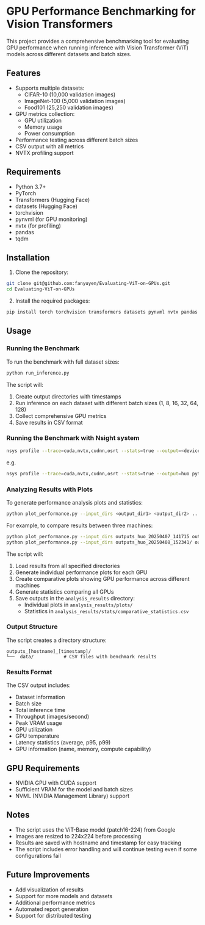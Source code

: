 # GPU Performance Benchmarking for Vision Transformers

This project provides a comprehensive benchmarking tool for evaluating GPU performance when running inference with Vision Transformer (ViT) models across different datasets and batch sizes.

## Features

- Supports multiple datasets:
  - CIFAR-10 (10,000 validation images)
  - ImageNet-100 (5,000 validation images)
  - Food101 (25,250 validation images)
- GPU metrics collection:
  - GPU utilization
  - Memory usage
  - Power consumption
- Performance testing across different batch sizes
- CSV output with all metrics
- NVTX profiling support

## Requirements

- Python 3.7+
- PyTorch
- Transformers (Hugging Face)
- datasets (Hugging Face)
- torchvision
- pynvml (for GPU monitoring)
- nvtx (for profiling)
- pandas
- tqdm

## Installation

1. Clone the repository:
```bash
git clone git@github.com:fanyuyen/Evaluating-ViT-on-GPUs.git
cd Evaluating-ViT-on-GPUs
```

2. Install the required packages:
```bash
pip install torch torchvision transformers datasets pynvml nvtx pandas tqdm
```

## Usage

### Running the Benchmark

To run the benchmark with full dataset sizes:

```bash
python run_inference.py
```

The script will:
1. Create output directories with timestamps
2. Run inference on each dataset with different batch sizes (1, 8, 16, 32, 64, 128)
3. Collect comprehensive GPU metrics
4. Save results in CSV format

### Running the Benchmark with Nsight system

```bash
nsys profile --trace=cuda,nvtx,cudnn,osrt --stats=true --output=<device_name> python run_inference.py
```
e.g.
```bash
nsys profile --trace=cuda,nvtx,cudnn,osrt --stats=true --output=huo python run_inference.py
```


### Analyzing Results with Plots

To generate performance analysis plots and statistics:

```bash
python plot_performance.py --input_dirs <output_dir1> <output_dir2> ...
```

For example, to compare results between three machines:
```bash
python plot_performance.py --input_dirs outputs_huo_20250407_141715 outputs_jin_20250407_153906 outputs_tian_20250407_141558
python plot_performance.py --input_dirs outputs_huo_20250408_152341/ outputs_jin_20250408_152556/ outputs_shui_20250408_152539/ --hosts huo jin shui
```

The script will:
1. Load results from all specified directories
2. Generate individual performance plots for each GPU
3. Create comparative plots showing GPU performance across different machines
4. Generate statistics comparing all GPUs
5. Save outputs in the `analysis_results` directory:
   - Individual plots in `analysis_results/plots/`
   - Statistics in `analysis_results/stats/comparative_statistics.csv`

### Output Structure

The script creates a directory structure:
```
outputs_[hostname]_[timestamp]/
└──  data/           # CSV files with benchmark results
```

### Results Format

The CSV output includes:
- Dataset information
- Batch size
- Total inference time
- Throughput (images/second)
- Peak VRAM usage
- GPU utilization
- GPU temperature
- Latency statistics (average, p95, p99)
- GPU information (name, memory, compute capability)

## GPU Requirements

- NVIDIA GPU with CUDA support
- Sufficient VRAM for the model and batch sizes
- NVML (NVIDIA Management Library) support

## Notes

- The script uses the ViT-Base model (patch16-224) from Google
- Images are resized to 224x224 before processing
- Results are saved with hostname and timestamp for easy tracking
- The script includes error handling and will continue testing even if some configurations fail

## Future Improvements

- Add visualization of results
- Support for more models and datasets
- Additional performance metrics
- Automated report generation
- Support for distributed testing

